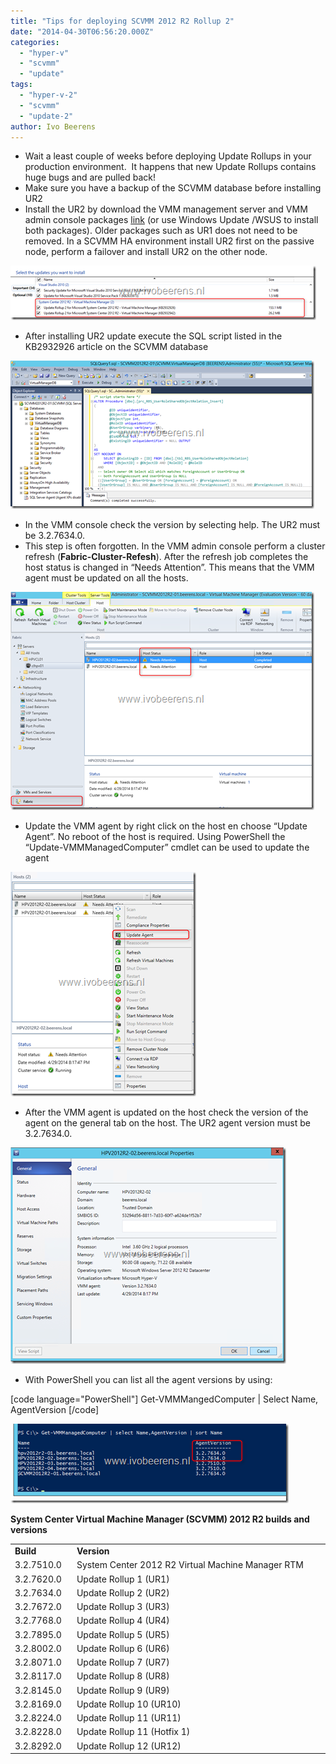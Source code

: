 ```yaml
---
title: "Tips for deploying SCVMM 2012 R2 Rollup 2"
date: "2014-04-30T06:56:20.000Z"
categories: 
  - "hyper-v"
  - "scvmm"
  - "update"
tags: 
  - "hyper-v-2"
  - "scvmm"
  - "update-2"
author: Ivo Beerens
---
```


- Wait a least couple of weeks before deploying Update Rollups in your production environment.  It happens that new Update Rollups contains huge bugs and are pulled back!
- Make sure you have a backup of the SCVMM database before installing UR2
- Install the UR2 by download the VMM management server and VMM admin console packages [link](http://support.microsoft.com/kb/2932926) (or use Windows Update /WSUS to install both packages). Older packages such as UR1 does not need to be removed. In a SCVMM HA environment install UR2 first on the passive node, perform a failover and install UR2 on the other node.

[![image](images/image_thumb9.png "image")](images/image9.png)

- After installing UR2 update execute the SQL script listed in the KB2932926 article on the SCVMM database

[![image](images/image_thumb10.png "image")](images/image12.png)

- In the VMM console check the version by selecting help. The UR2 must be 3.2.7634.0.
- This step is often forgotten. In the VMM admin console perform a cluster refresh (**Fabric-Cluster-Refesh**). After the refresh job completes the host status is changed in “Needs Attention”. This means that the VMM agent must be updated on all the hosts.

[![image](images/image_thumb11.png "image")](images/image13.png)

- Update the VMM agent by right click on the host en choose “Update Agent”. No reboot of the host is required. Using PowerShell the “Update-VMMManagedComputer” cmdlet can be used to update the agent

[![image](images/image_thumb12.png "image")](images/image15.png)

- After the VMM agent is updated on the host check the version of the agent on the general tab on the host. The UR2 agent version must be 3.2.7634.0.

[![image](images/image_thumb13.png "image")](images/image16.png)

- With PowerShell you can list all the agent versions by using:

\[code language="PowerShell"\] Get-VMMMangedComputer | Select Name, AgentVersion \[/code\]

[![image](images/image_thumb14.png "image")](images/image18.png)

**System Center Virtual Machine Manager (SCVMM) 2012 R2 builds and versions**

<table border="0" width="480" cellspacing="0" cellpadding="2"><tbody><tr><td valign="top" width="85"><strong>Build</strong></td><td valign="top" width="393"><strong>Version</strong></td></tr><tr><td valign="top" width="85">3.2.7510.0</td><td valign="top" width="393">System Center 2012 R2 Virtual Machine Manager RTM</td></tr><tr><td valign="top" width="85">3.2.7620.0</td><td valign="top" width="393">Update Rollup 1 (UR1)</td></tr><tr><td valign="top" width="85">3.2.7634.0</td><td valign="top" width="393">Update Rollup 2 (UR2)</td></tr><tr><td valign="top" width="85">3.2.7672.0</td><td valign="top" width="393">Update Rollup 3 (UR3)</td></tr><tr><td valign="top" width="85">3.2.7768.0</td><td valign="top" width="393">Update Rollup 4 (UR4)</td></tr><tr><td valign="top" width="85">3.2.7895.0</td><td valign="top" width="393">Update Rollup 5 (UR5)</td></tr><tr><td valign="top" width="85">3.2.8002.0</td><td valign="top" width="393">Update Rollup 6 (UR6)</td></tr><tr><td valign="top" width="85">3.2.8071.0</td><td valign="top" width="393">Update Rollup 7 (UR7)</td></tr><tr><td valign="top" width="85">3.2.8117.0</td><td valign="top" width="393">Update Rollup 8 (UR8)</td></tr><tr><td valign="top" width="85">3.2.8145.0</td><td valign="top" width="393">Update Rollup 9 (UR9)</td></tr><tr><td valign="top" width="85">3.2.8169.0</td><td valign="top" width="393">Update Rollup 10 (UR10)</td></tr><tr><td valign="top" width="85">3.2.8224.0</td><td valign="top" width="393">Update Rollup 11&nbsp;(UR11)</td></tr><tr><td valign="top" width="85">3.2.8228.0</td><td valign="top" width="393">Update Rollup 11 (Hotfix 1)</td></tr><tr><td valign="top" width="85">3.2.8292.0</td><td valign="top" width="393">Update Rollup 12&nbsp;(UR12)</td></tr></tbody></table>



